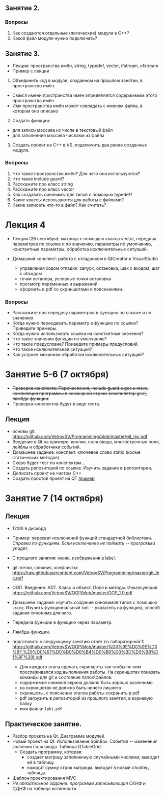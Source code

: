 ## Занятие 2.


### Вопросы
1. Как создаются отдельные (логические) модули в C++?
1. Какой файл модуля нужно подключать?


## Занятие 3.
- Лекция: пространства имён, string, typedef, vector, ifstream, ofstream
- Пример с лекции

1. Объединить код в модуле, созданном на прошлом занятии, в пространство имён.
  - Смысл имени пространства имён определяется содержимым этого пространства имён
  - Имя пространства имён может совпадать с именем файла, в котором оно описано  
2. Создать функции:
  - для записи массива из числе в текстовый файл
  - для заполнения массива числами из файла
3. Создать проект на C++ в VS, подключить два ранее созданных модуля.


### Вопросы
1. Что такое пространство имён? Для чего они используются?
1. Что такое include guard?
1. Расскажите про класс string
1. Расскажите про класс vector
1. Как создавать синонимы для типов с помощью typedef?
1. Какие классы используются для работы с файлами?
1. Какие записать что-то в файл? Как считать?



# Лекция 4
- Лекция (26 сентября): матрица с помощью класса vector, передача параметров по ссылке и по значению, параметры по умолчанию, константные параметры, обработка исключительных ситуаций.

- Домашний конспект: работа с отладчиком в QtCreator и VisualStudio
  - управления ходом отладки: запуск, остановка, шах с входом, шаг с обходом
  - точки останова, условные точки остановка
  - просмотр переменных и выражений
  - оформить в pdf со скриншотами и пояснениями.

### Вопросы
- Расскажите про передачу параметров в функцию по ссылке и по значению
- Когда нужно переодевать параметр в функцию по ссылке? Приведите примеры.
- Когда нужно использовать ссылки на константные значения?
- Что такое значения функции по умолчанию?
- Что такое предусловие? Приведите примеры предусловий.
- Что такое исключительная ситуация?
- Как устроен механизм обработки исключительных ситуаций?



# Занятие 5-6 (7 октября)
- ~~Проверка конспекта: Перечисления, include guard в gcc и msvc, компиляция программы в командной строке (компилятор gсс), лямбда-функции.~~
- Проверка конспектов будут в виде теста.

## Лекция
- основы git. https://github.com/VetrovSV/Programming/blob/master/git_lec.pdf
- Введение в Qt на примере: кнопки, поля ввода, многострочные поля, лейблы и обработчики событий.
- Домашнее задание: конспект. ключевое слово static (кроме статических методов)
- Скоро будет тест по конспектам...
- Создать репозиторий по ссылке. Изучить задание в репозитории.
- Дописать проект на чистом C++
- Создать простой проект на QT [пример](https://github.com/VetrovSV/OOP/tree/master/examples/lec_5_qt-project)


# Занятие 7 (14 октября)

## Лекция
- 12:00 в дискорд
- Пример: перехват исключений функций стандартной библиотеки. *Справка по функциям. Если исключение не поймать -- программа упадёт.*
- С прошлого занятия: меню, изображения в label.
- git: ветки, слияния, конфликты: https://raw.githubusercontent.com/VetrovSV/Programming/master/git_lec.pdf
- ООП. Введение. ADT. Класс и объект. Поля и методы. Инкапсуляция: https://github.com/VetrovSV/OOP/blob/master/OOP_1.0.pdf


- Домашнее задание: изучить создание синонимов типов с помощью ```using```. Изучить функциональный тип -- указатель на функцию, способ задания синонима для него.
- Передача функции в функцию через параметр.
- Лямбда-функции.

- подготовить к следующему занятию отчёт по лабораторной 1: https://github.com/VetrovSV/OOP/blob/master/%D0%9E%D0%9E%D0%9F.%20%D0%97%D0%B0%D0%B4%D0%B0%D0%BD%D0%B8%D1%8F%20I.pdf
  - Для каждого этапа сделать скриншоты так чтобы по ним прослеживался ход выполнения работы. На скриншотах показать команды для git и состояние папок\файлов.
  - содержимое снимков экрана должно быть хорошо различимо
  - на скриншотах не должно быть ничего лишнего
  - скриншоты, с пояснение этапов работы сохранить в pdf
  - pdf загрузить в репозиторий из прошлого занятия, в корневую папку
  - имя файла: ```lab1.pdf```
  

## Практическое занятие.
- Разбор проекта на Qt. Диаграмма модулей.
- Новый проект на Qt. Использование SpinBox. События -- изменения значения поля ввода. Таблица QTableGrid.
  - Создать программу, которая:
    - создаёт матрицу заполненную случайными числами; выводит её в таблицу.
    - находит сумму строк матрицы. выводит в новый столбец таблицы.
- Шаблон проектирования MVC
- *Не обязательное задание: программа записывающая СКНФ и СДНФ по таблице истинности.*
